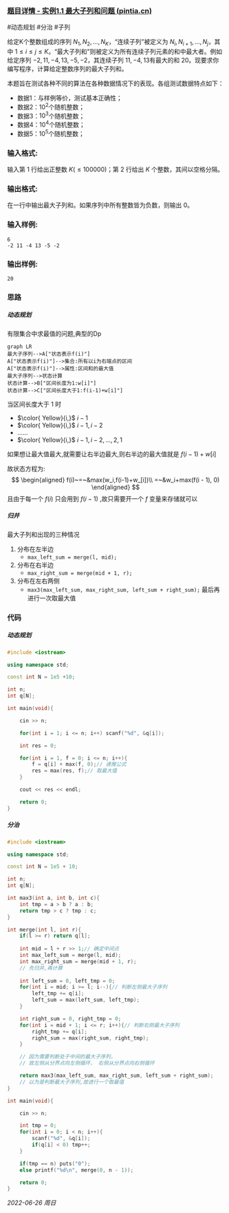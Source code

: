 ### [题目详情 - 实例1.1 最大子列和问题 (pintia.cn)](https://pintia.cn/problem-sets/434/problems/5404)

#动态规划 #分治 #子列

给定K个整数组成的序列 ${ N_1, N_2, ..., N_K }$，“连续子列”被定义为 ${ N_i, N_{i+1}, ..., N_j }$，其中 $1≤i≤j≤K$。“最大子列和”则被定义为所有连续子列元素的和中最大者。例如给定序列 ${ -2, 11, -4, 13, -5, -2 }$，其连续子列 ${ 11, -4, 13 }$有最大的和 $20$。现要求你编写程序，计算给定整数序列的最大子列和。

本题旨在测试各种不同的算法在各种数据情况下的表现。各组测试数据特点如下：

- 数据1：与样例等价，测试基本正确性；
- 数据2：$10^2$个随机整数；
- 数据3：$10^3$个随机整数；
- 数据4：$10^4$个随机整数；
- 数据5：$10^5$个随机整数；

### 输入格式:

输入第 $1$ 行给出正整数 $K (≤100000)$；第 $2$ 行给出 $K$ 个整数，其间以空格分隔。

### 输出格式:

在一行中输出最大子列和。如果序列中所有整数皆为负数，则输出 $0$。

### 输入样例:

```in
6
-2 11 -4 13 -5 -2
```

### 输出样例:

```out
20
```

### 思路

##### 动态规划

有限集合中求最值的问题,典型的Dp

```mermaid
graph LR
最大子序列-->A["状态表示f(i)"]
A["状态表示f(i)"]-->集合:所有以i为右端点的区间
A["状态表示f(i)"]-->属性:区间和的最大值
最大子序列-->状态计算
状态计算-->B["区间长度为1:w[i]"]
状态计算-->C["区间长度大于1:f(i-1)+w[i]"]
```

当区间长度大于 $1$ 时

- $\color{ Yellow}{i,}$ $i - 1$
- $\color{ Yellow}{i,}$ $i - 1,i-2$
- $......$
- $\color{ Yellow}{i,}$ $i-1,i-2,...,2,1$

如果想让最大值最大,就需要让右半边最大,则右半边的最大值就是 $f(i-1)+w[i]$ 

故状态方程为:
$$
\begin{aligned}
f(i)~=~&max(w_i,f(i-1)+w_[i])\\
	=~&w_i+max(f(i - 1), 0)
\end{aligned}
$$
且由于每一个 $f(i)$ 只会用到 $f(i-1)$ ,故只需要开一个 $f$ 变量来存储就可以


##### 归并
最大子列和出现的三种情况
1. 分布在左半边
	- `max_left_sum = merge(l, mid);`
2. 分布在右半边
	- `max_right_sum = merge(mid + 1, r);`
3. 分布在左右两侧
	- `max3(max_left_sum, max_right_sum, left_sum + right_sum);`
最后再进行一次取最大值

### 代码

##### 动态规划

```cpp
#include <iostream>

using namespace std;

const int N = 1e5 +10;

int n;
int q[N];

int main(void){

    cin >> n;

    for(int i = 1; i <= n; i++) scanf("%d", &q[i]);

    int res = 0;

    for(int i = 1, f = 0; i <= n; i++){
        f = q[i] + max(f, 0);// 递推公式
        res = max(res, f);// 取最大值
    }

    cout << res << endl;

    return 0;
}
```

##### 分治

```cpp
#include <iostream>

using namespace std;

const int N = 1e5 + 10;

int n;
int q[N];

int max3(int a, int b, int c){
    int tmp = a > b ? a : b;
    return tmp > c ? tmp : c;
}

int merge(int l, int r){
    if(l >= r) return q[l];
    
    int mid = l + r >> 1;// 确定中间点
    int max_left_sum = merge(l, mid);
    int max_right_sum = merge(mid + 1, r);
	// 先归并,再计算
		
    int left_sum = 0, left_tmp = 0;
    for(int i = mid; i >= l; i--){// 判断左侧最大子序列
        left_tmp += q[i];
        left_sum = max(left_sum, left_tmp);
    }

    int right_sum = 0, right_tmp = 0;
    for(int i = mid + 1; i <= r; i++){// 判断右侧最大子序列
        right_tmp += q[i];
        right_sum = max(right_sum, right_tmp);
    }

    // 因为需要判断处于中间的最大子序列，
    // 故左侧从分界点向左侧循环， 右侧从分界点向右侧循环

    return max3(max_left_sum, max_right_sum, left_sum + right_sum);
    // 以为是判断最大子序列,故进行一个取最值
}

int main(void){

    cin >> n;

    int tmp = 0;
    for(int i = 0; i < n; i++){
        scanf("%d", &q[i]);
        if(q[i] < 0) tmp++;
    }

    if(tmp == n) puts("0");
    else printf("%d\n", merge(0, n - 1));

    return 0;
}
```


*2022-06-26 周日*